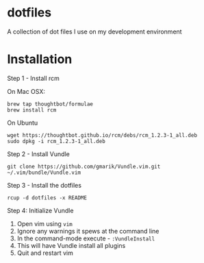dotfiles
========

A collection of dot files I use on my development environment


Installation
=============

Step 1 - Install rcm

On Mac OSX:

``` shell
brew tap thoughtbot/formulae
brew install rcm
```

On Ubuntu

``` shell
wget https://thoughtbot.github.io/rcm/debs/rcm_1.2.3-1_all.deb
sudo dpkg -i rcm_1.2.3-1_all.deb
```

Step 2 - Install Vundle

``` shell
git clone https://github.com/gmarik/Vundle.vim.git ~/.vim/bundle/Vundle.vim
```

Step 3 - Install the dotfiles

``` shell
rcup -d dotfiles -x README
```

Step 4: Initialize Vundle

1. Open vim using `vim`
2. Ignore any warnings it spews at the command line
3. In the command-mode execute - `:VundleInstall`
4. This will have Vundle install all plugins
5. Quit and restart vim
